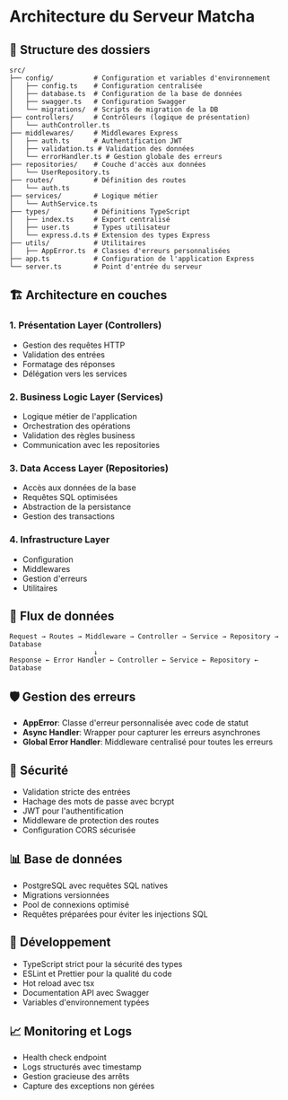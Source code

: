 # Architecture du Serveur Matcha

## 📁 Structure des dossiers

```
src/
├── config/          # Configuration et variables d'environnement
│   ├── config.ts    # Configuration centralisée
│   ├── database.ts  # Configuration de la base de données
│   ├── swagger.ts   # Configuration Swagger
│   └── migrations/  # Scripts de migration de la DB
├── controllers/     # Contrôleurs (logique de présentation)
│   └── authController.ts
├── middlewares/     # Middlewares Express
│   ├── auth.ts      # Authentification JWT
│   ├── validation.ts # Validation des données
│   └── errorHandler.ts # Gestion globale des erreurs
├── repositories/    # Couche d'accès aux données
│   └── UserRepository.ts
├── routes/          # Définition des routes
│   └── auth.ts
├── services/        # Logique métier
│   └── AuthService.ts
├── types/           # Définitions TypeScript
│   ├── index.ts     # Export centralisé
│   ├── user.ts      # Types utilisateur
│   └── express.d.ts # Extension des types Express
├── utils/           # Utilitaires
│   ├── AppError.ts  # Classes d'erreurs personnalisées
├── app.ts           # Configuration de l'application Express
└── server.ts        # Point d'entrée du serveur
```

## 🏗️ Architecture en couches

### 1. **Présentation Layer (Controllers)**
- Gestion des requêtes HTTP
- Validation des entrées
- Formatage des réponses
- Délégation vers les services

### 2. **Business Logic Layer (Services)**
- Logique métier de l'application
- Orchestration des opérations
- Validation des règles business
- Communication avec les repositories

### 3. **Data Access Layer (Repositories)**
- Accès aux données de la base
- Requêtes SQL optimisées
- Abstraction de la persistance
- Gestion des transactions

### 4. **Infrastructure Layer**
- Configuration
- Middlewares
- Gestion d'erreurs
- Utilitaires

## 🔄 Flux de données

```
Request → Routes → Middleware → Controller → Service → Repository → Database
                     ↓
Response ← Error Handler ← Controller ← Service ← Repository ← Database
```

## 🛡️ Gestion des erreurs

- **AppError**: Classe d'erreur personnalisée avec code de statut
- **Async Handler**: Wrapper pour capturer les erreurs asynchrones
- **Global Error Handler**: Middleware centralisé pour toutes les erreurs

## 🔐 Sécurité

- Validation stricte des entrées
- Hachage des mots de passe avec bcrypt
- JWT pour l'authentification
- Middleware de protection des routes
- Configuration CORS sécurisée

## 📊 Base de données

- PostgreSQL avec requêtes SQL natives
- Migrations versionnées
- Pool de connexions optimisé
- Requêtes préparées pour éviter les injections SQL

## 🧪 Développement

- TypeScript strict pour la sécurité des types
- ESLint et Prettier pour la qualité du code
- Hot reload avec tsx
- Documentation API avec Swagger
- Variables d'environnement typées

## 📈 Monitoring et Logs

- Health check endpoint
- Logs structurés avec timestamp
- Gestion gracieuse des arrêts
- Capture des exceptions non gérées

